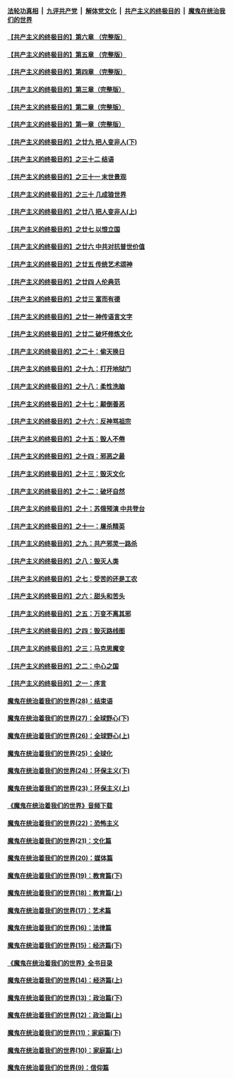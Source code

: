 ####  [法轮功真相](../../../../basic/blob/master/README.md?t=06200131) &nbsp;|&nbsp; [九评共产党](../../../../9ping.md/blob/master/README.md?t=06200131) &nbsp;|&nbsp; [解体党文化](../../../../jtdwh.md/blob/master/README.md?t=06200131)  &nbsp;|&nbsp; [共产主义的终极目的](../../../../gczydzjmd.md/blob/master/README.md?t=06200131) &nbsp;|&nbsp; [魔鬼在统治我们的世界](../../../../mgztzwmdsj.md/blob/master/README.md?t=06200131) 

#### [【共产主义的终极目的】第六章 （完整版）](../pages/nsc422/n11428913.md?t=06200131) 

#### [【共产主义的终极目的】第五章 （完整版）](../pages/nsc422/n11428912.md?t=06200131) 

#### [【共产主义的终极目的】第四章 （完整版）](../pages/nsc422/n11428907.md?t=06200131) 

#### [【共产主义的终极目的】第三章（完整版）](../pages/nsc422/n11428848.md?t=06200131) 

#### [【共产主义的终极目的】第二章（完整版）](../pages/nsc422/n11428831.md?t=06200131) 

#### [【共产主义的终极目的】第一章（完整版）](../pages/nsc422/n11417651.md?t=06200131) 

#### [【共产主义的终极目的】之廿九 把人变非人(下)](../pages/nsc422/n11344140.md?t=06200131) 

#### [【共产主义的终极目的】之三十二 结语](../pages/nsc422/n11360535.md?t=06200131) 

#### [【共产主义的终极目的】之三十一 末世景观](../pages/nsc422/n11351129.md?t=06200131) 

#### [【共产主义的终极目的】之三十 几成狼世界](../pages/nsc422/n11348280.md?t=06200131) 

#### [【共产主义的终极目的】之廿八 把人变非人(上)](../pages/nsc422/n11340492.md?t=06200131) 

#### [【共产主义的终极目的】之廿七 以恨立国](../pages/nsc422/n11336944.md?t=06200131) 

#### [【共产主义的终极目的】之廿六 中共对抗普世价值](../pages/nsc422/n11324785.md?t=06200131) 

#### [【共产主义的终极目的】之廿五 传统艺术颂神](../pages/nsc422/n11296396.md?t=06200131) 

#### [【共产主义的终极目的】之廿四 人伦典范](../pages/nsc422/n11296397.md?t=06200131) 

#### [【共产主义的终极目的】之廿三 富而有德](../pages/nsc422/n11283598.md?t=06200131) 

#### [【共产主义的终极目的】之廿一 神传语言文字](../pages/nsc422/n11263265.md?t=06200131) 

#### [【共产主义的终极目的】之廿二 破坏修炼文化](../pages/nsc422/n11245728.md?t=06200131) 

#### [【共产主义的终极目的】之二十：偷天换日](../pages/nsc422/n11238846.md?t=06200131) 

#### [【共产主义的终极目的】之十九：打开地狱门](../pages/nsc422/n11206376.md?t=06200131) 

#### [【共产主义的终极目的】之十八：柔性洗脑](../pages/nsc422/n11199994.md?t=06200131) 

#### [【共产主义的终极目的】之十七：颠倒善恶](../pages/nsc422/n11179782.md?t=06200131) 

#### [【共产主义的终极目的】之十六：反神骂祖宗](../pages/nsc422/n11166798.md?t=06200131) 

#### [【共产主义的终极目的】之十五：毁人不倦](../pages/nsc422/n11166792.md?t=06200131) 

#### [【共产主义的终极目的】之十四：邪恶之最](../pages/nsc422/n11150249.md?t=06200131) 

#### [【共产主义的终极目的】之十三：毁灭文化](../pages/nsc422/n11135227.md?t=06200131) 

#### [【共产主义的终极目的】之十二：破坏自然](../pages/nsc422/n11135214.md?t=06200131) 

#### [【共产主义的终极目的】之十：苏俄预演 中共登台](../pages/nsc422/n11118424.md?t=06200131) 

#### [【共产主义的终极目的】之十一：屠杀精英](../pages/nsc422/n11118442.md?t=06200131) 

#### [【共产主义的终极目的】之九：共产邪灵一路杀](../pages/nsc422/n11114139.md?t=06200131) 

#### [【共产主义的终极目的】之八：毁灭人类](../pages/nsc422/n11108503.md?t=06200131) 

#### [【共产主义的终极目的】之七：受苦的还是工农](../pages/nsc422/n11101809.md?t=06200131) 

#### [【共产主义的终极目的】之六：甜头和苦头](../pages/nsc422/n11096971.md?t=06200131) 

#### [【共产主义的终极目的】之五：万变不离其邪](../pages/nsc422/n11091285.md?t=06200131) 

#### [【共产主义的终极目的】之四：毁灭路线图](../pages/nsc422/n11086284.md?t=06200131) 

#### [【共产主义的终极目的】之三：马克思魔变](../pages/nsc422/n11061941.md?t=06200131) 

#### [【共产主义的终极目的】之二：中心之国](../pages/nsc422/n11047728.md?t=06200131) 

#### [【共产主义的终极目的】之一：序言](../pages/nsc422/n11086077.md?t=06200131) 

#### [魔鬼在统治着我们的世界(28)：结束语](../pages/nsc422/n10936246.md?t=06200131) 

#### [魔鬼在统治着我们的世界(27)：全球野心(下)](../pages/nsc422/n10928319.md?t=06200131) 

#### [魔鬼在统治着我们的世界(26)：全球野心(上)](../pages/nsc422/n10900318.md?t=06200131) 

#### [魔鬼在统治着我们的世界(25)：全球化](../pages/nsc422/n10788205.md?t=06200131) 

#### [魔鬼在统治着我们的世界(24)：环保主义(下)](../pages/nsc422/n10695307.md?t=06200131) 

#### [魔鬼在统治着我们的世界(23)：环保主义(上)](../pages/nsc422/n10688613.md?t=06200131) 

#### [《魔鬼在统治着我们的世界》音频下载](../pages/nsc422/n10635553.md?t=06200131) 

#### [魔鬼在统治着我们的世界(22)：恐怖主义](../pages/nsc422/n10614727.md?t=06200131) 

#### [魔鬼在统治着我们的世界(21)：文化篇](../pages/nsc422/n10597706.md?t=06200131) 

#### [魔鬼在统治着我们的世界(20)：媒体篇](../pages/nsc422/n10586579.md?t=06200131) 

#### [魔鬼在统治着我们的世界(19)：教育篇(下)](../pages/nsc422/n10564808.md?t=06200131) 

#### [魔鬼在统治着我们的世界(18)：教育篇(上)](../pages/nsc422/n10526970.md?t=06200131) 

#### [魔鬼在统治着我们的世界(17)：艺术篇](../pages/nsc422/n10499093.md?t=06200131) 

#### [魔鬼在统治着我们的世界(16)：法律篇](../pages/nsc422/n10485969.md?t=06200131) 

#### [魔鬼在统治着我们的世界(15)：经济篇(下)](../pages/nsc422/n10469975.md?t=06200131) 

#### [《魔鬼在统治着我们的世界》全书目录](../pages/nsc422/n10464261.md?t=06200131) 

#### [魔鬼在统治着我们的世界(14)：经济篇(上)](../pages/nsc422/n10457370.md?t=06200131) 

#### [魔鬼在统治着我们的世界(13)：政治篇(下)](../pages/nsc422/n10448270.md?t=06200131) 

#### [魔鬼在统治着我们的世界(12)：政治篇(上)](../pages/nsc422/n10444576.md?t=06200131) 

#### [魔鬼在统治着我们的世界(11)：家庭篇(下)](../pages/nsc422/n10440961.md?t=06200131) 

#### [魔鬼在统治着我们的世界(10)：家庭篇(上)](../pages/nsc422/n10435448.md?t=06200131) 

#### [魔鬼在统治着我们的世界(9)：信仰篇](../pages/nsc422/n10432159.md?t=06200131) 

